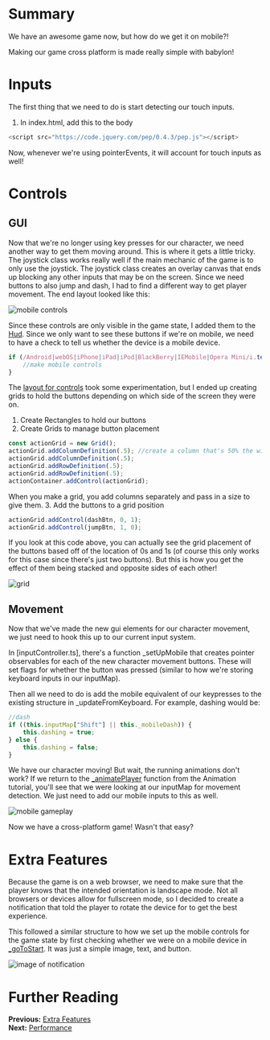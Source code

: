 # Summary
We have an awesome game now, but how do we get it on mobile?!

Making our game cross platform is made really simple with babylon!
# Inputs
The first thing that we need to do is start detecting our touch inputs.
1. In index.html, add this to the body
```javascript
<script src="https://code.jquery.com/pep/0.4.3/pep.js"></script>
```
Now, whenever we're using pointerEvents, it will account for touch inputs as well!

# Controls
## GUI
Now that we're no longer using key presses for our character, we need another way to get them moving around. This is where it gets a little tricky. The joystick class works really well if the main mechanic of the game is to only use the joystick. The joystick class creates an overlay canvas that ends up blocking any other inputs that may be on the screen. Since we need buttons to also jump and dash, I had to find a different way to get player movement. The end layout looked like this:

![mobile controls](/img/how_to/create-a-game/mobilecontrols.png)

Since these controls are only visible in the game state, I added them to the [Hud](). Since we only want to see these buttons if we're on mobile, we need to have a check to tell us whether the device is a mobile device.
```javascript
if (/Android|webOS|iPhone|iPad|iPod|BlackBerry|IEMobile|Opera Mini/i.test(navigator.userAgent)){
    //make mobile controls
}
```
The [layout for controls]() took some experimentation, but I ended up creating grids to hold the buttons depending on which side of the screen they were on.
1. Create Rectangles to hold our buttons
2. Create Grids to manage button placement
```javascript
const actionGrid = new Grid();
actionGrid.addColumnDefinition(.5); //create a column that's 50% the width of the grid
actionGrid.addColumnDefinition(.5);
actionGrid.addRowDefinition(.5);
actionGrid.addRowDefinition(.5);
actionContainer.addControl(actionGrid);
```
When you make a grid, you add columns separately and pass in a size to give them. 
3. Add the buttons to a grid position
```javascript
actionGrid.addControl(dashBtn, 0, 1);
actionGrid.addControl(jumpBtn, 1, 0);
```
If you look at this code above, you can actually see the grid placement of the buttons based off of the location of 0s and 1s (of course this only works for this case since there's just two buttons). But this is how you get the effect of them being stacked and opposite sides of each other!

![grid](/img/how_to/create-a-game/gridbuttons.png)

## Movement
Now that we've made the new gui elements for our character movement, we just need to hook this up to our current input system.

In [inputController.ts], there's a function _setUpMobile that creates pointer observables for each of the new character movement buttons. These will set flags for whether the button was pressed (similar to how we're storing keyboard inputs in our inputMap).

Then all we need to do is add the mobile equivalent of our keypresses to the existing structure in _updateFromKeyboard. For example, dashing would be:
```javascript
//dash
if ((this.inputMap["Shift"] || this._mobileDash)) {
    this.dashing = true;
} else {
    this.dashing = false;
}
```

We have our character moving! But wait, the running animations don't work? If we return to the [_animatePlayer](/how_to/page12#animate-player) function from the Animation tutorial, you'll see that we were looking at our inputMap for movement detection. We just need to add our mobile inputs to this as well.

![mobile gameplay](/img/how_to/create-a-game/mobilegameplay.gif)

Now we have a cross-platform game! Wasn't that easy?

# Extra Features
Because the game is on a web browser, we need to make sure that the player knows that the intended orientation is landscape mode. Not all browsers or devices allow for fullscreen mode, so I decided to create a notification that told the player to rotate the device for to get the best experience.

This followed a similar structure to how we set up the mobile controls for the game state by first checking whether we were on a mobile device in [_goToStart](). It was just a simple image, text, and button.

![image of notification](/img/how_to/create-a-game/rotatedevice.png)

# Further Reading
**Previous:** [Extra Features](/how_to/page15)  
**Next:** [Performance](/how_to/page17) 
